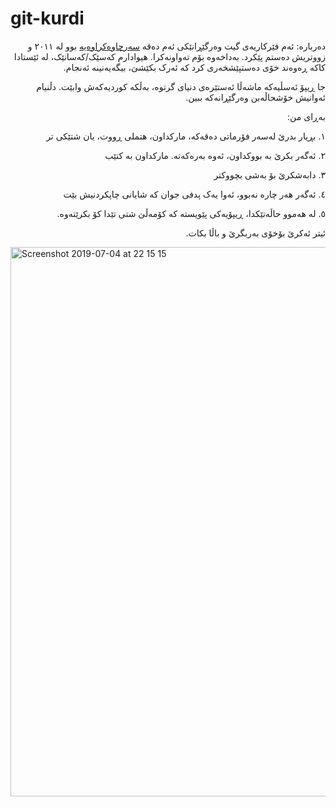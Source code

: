 # git-kurdi
<div dir="rtl">
دەربارە:
ئەم فێرکاریەی گیت وەرگێڕانێکی ئەم دەقە <a href="https://github.com/pluralsight/git-internals-pdf">سەرچاوەکراوەیە</a> بوو لە ٢٠١١ و زووتریش دەستم پێکرد. بەداخەوە بۆم تەواونەکرا. هیوادارم کەسێک/کەسانێک، لە ئێستادا کاکە ڕەوەند خۆی دەستپێشخەری کرد کە ئەرک بکێشێ، بیگەیەنینە ئەنجام.

جا ڕیپۆ ئەسڵیەکە ماشەڵا ئەستێرەی دنیای گرتوە، بەڵکە کوردیەکەش وابێت. دڵنیام ئەوانیش خۆشحاڵەبن وەرگێڕانەکە ببین.

بەڕای من:

١. بڕیار بدرێ لەسەر فۆرماتی دەقەکە، مارکداون، هتملی ڕووت، یان شتێکی تر

٢. ئەگەر بکرێ بە بووکداون، ئەوە بەرەکەتە. مارکداون بە کتێب

٣. دابەشکرێ بۆ بەشی بچووکتر

٤. ئەگەر هەر چارە نەبوو، ئەوا یەک پدفی جوان کە شایانی چاپکردنیش بێت

٥. لە هەموو حاڵەتێکدا، ڕیپۆیەکی پێویستە کە کۆمەڵێ شتی تێدا کۆ بکرێتەوە.

ئیتر ئەکرێ بۆخۆی بەربگرێ و باڵا بکات.
</div>
<img width="879" alt="Screenshot 2019-07-04 at 22 15 15" src="https://user-images.githubusercontent.com/408568/60687890-7d475800-9ea9-11e9-85c8-5e0ba2f71e8c.png">